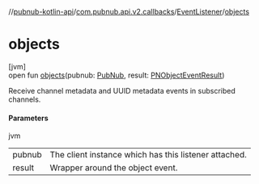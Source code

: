 //[pubnub-kotlin-api](../../../index.md)/[com.pubnub.api.v2.callbacks](../index.md)/[EventListener](index.md)/[objects](objects.md)

# objects

[jvm]\
open fun [objects](objects.md)(pubnub: [PubNub](../../com.pubnub.api/-pub-nub/index.md), result: [PNObjectEventResult](../../../../../pubnub-kotlin/pubnub-kotlin-api/pubnub-kotlin-api/com.pubnub.api.models.consumer.pubsub.objects/-p-n-object-event-result/index.md))

Receive channel metadata and UUID metadata events in subscribed channels.

#### Parameters

jvm

| | |
|---|---|
| pubnub | The client instance which has this listener attached. |
| result | Wrapper around the object event. |
